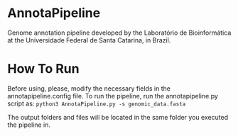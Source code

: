 # AnnotaPipeline
Genome annotation pipeline
developed by the Laboratório de Bioinformática at the Universidade Federal de Santa Catarina, in Brazil.

# How To Run
Before using, please, modify the necessary fields in the annotapipeline.config file.
To run the pipeline, run the annotapipeline.py script as:
```python3 AnnotaPipeline.py -s genomic_data.fasta```

The output folders and files will be located in the same folder you executed the pipeline in.
